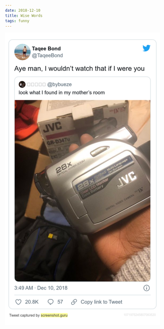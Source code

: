 ```yaml
---
date: 2018-12-10
title: Wise Words
tags: funny
---
```


![vcr](https://raw.githubusercontent.com/muneer78/muneer78.github.io/master/images/vcr.png)




